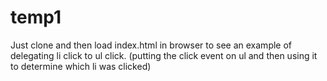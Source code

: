 # temp1
Just clone and then load index.html in browser to see an example of delegating li click to ul click. (putting the click event on ul and then using it to determine which li was clicked)
